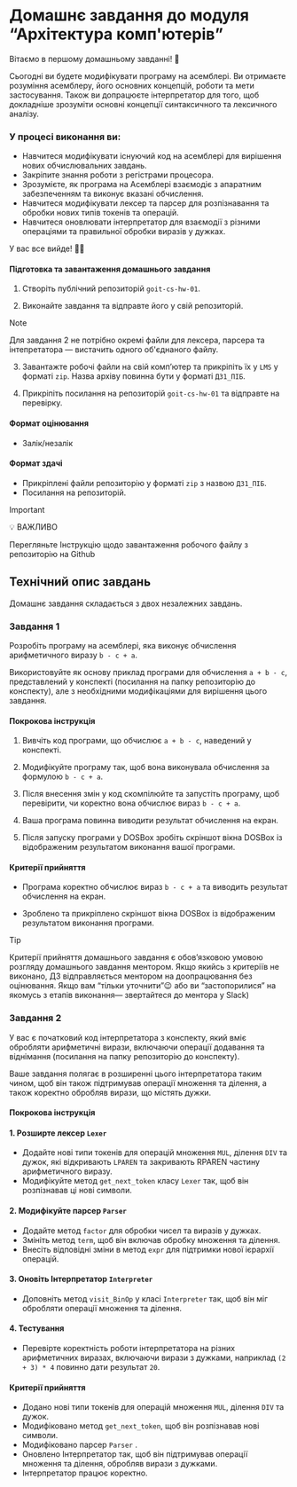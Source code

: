 # Домашнє завдання до модуля “Архітектура комп'ютерів”

Вітаємо в першому домашньому завданні! 🙂

Сьогодні ви будете модифікувати програму на асемблері. Ви отримаєте розуміння асемблеру, його основних концепцій, роботи та мети застосування. Також ви допрацюєте інтерпретатор для того, щоб докладніше зрозуміти основні концепції синтаксичного та лексичного аналізу.

### У процесі виконання ви:

- Навчитеся модифікувати існуючий код на асемблері для вирішення нових обчислювальних завдань.
- Закріпите знання роботи з регістрами процесора.
- Зрозумієте, як програма на Асемблері взаємодіє з апаратним забезпеченням та виконує вказані обчислення.
- Навчитеся модифікувати лексер та парсер для розпізнавання та обробки нових типів токенів та операцій.
- Навчитеся оновлювати інтерпретатор для взаємодії з різними операціями та правильної обробки виразів у дужках.

У вас все вийде! 💪🏼

#### Підготовка та завантаження домашнього завдання

1. Створіть публічний репозиторій `goit-cs-hw-01`.

2. Виконайте завдання та відправте його у свій репозиторій.

> [!NOTE]
>
> Для завдання 2 не потрібно окремі файли для лексера, парсера та інтепретатора — вистачить одного об'єднаного файлу.

3. Завантажте робочі файли на свій комп’ютер та прикріпіть їх у `LMS` у форматі `zip`. Назва архіву повинна бути у форматі `ДЗ1_ПІБ`.

4. Прикріпіть посилання на репозиторій `goit-cs-hw-01` та відправте на перевірку.

#### Формат оцінювання

- Залік/незалік

#### Формат здачі

- Прикріплені файли репозиторію у форматі `zip` з назвою `ДЗ1_ПІБ`.
- Посилання на репозиторій.

> [!IMPORTANT]
>
> 💡 ВАЖЛИВО
>
> Перегляньте Інструкцію щодо завантаження робочого файлу з репозиторію на Github

## Технiчний опис завдань

Домашнє завдання складається з двох незалежних завдань.

### Завдання 1

Розробіть програму на асемблері, яка виконує обчислення арифметичного виразу `b - c + a`.

Використовуйте як основу приклад програми для обчислення `a + b - c`, представлений у конспекті (посилання на папку репозиторію до конспекту), але з необхідними модифікаціями для вирішення цього завдання.

#### Покрокова інструкція

1. Вивчіть код програми, що обчислює `a + b - c`, наведений у конспекті.

2. Модифікуйте програму так, щоб вона виконувала обчислення за формулою `b - c + a`.

3. Після внесення змін у код скомпілюйте та запустіть програму, щоб перевірити, чи коректно вона обчислює вираз `b - c + a`.

4. Ваша програма повинна виводити результат обчислення на екран.

5. Після запуску програми у DOSBox зробіть скріншот вікна DOSBox із відображеним результатом виконання вашої програми.

#### Критерії прийняття

- Програма коректно обчислює вираз `b - c + a` та виводить результат обчислення на екран.

- Зроблено та прикріплено скріншот вікна DOSBox із відображеним результатом виконання програми.

> [!TIP]
>
> Критерії прийняття домашнього завдання є обов’язковою умовою розгляду домашнього завдання ментором. Якщо якийсь з критеріїв не виконано, ДЗ відправляється ментором на доопрацювання без оцінювання.
> Якщо вам “тільки уточнити”😉 або ви “застопорилися” на якомусь з етапів виконання— звертайтеся до ментора у Slack)

### Завдання 2

У вас є початковий код інтерпретатора з конспекту, який вміє обробляти арифметичні вирази, включаючи операції додавання та віднімання (посилання на папку репозиторію до конспекту).

Ваше завдання полягає в розширенні цього інтерпретатора таким чином, щоб він також підтримував операції множення та ділення, а також коректно обробляв вирази, що містять дужки.

#### Покрокова інструкція

#### 1. Розширте лексер `Lexer`

- Додайте нові типи токенів для операцій множення `MUL`, ділення `DIV` та дужок, які відкривають `LPAREN` та закривають RPAREN частину арифметичного виразу.
- Модифікуйте метод `get_next_token` класу `Lexer` так, щоб він розпізнавав ці нові символи.

#### 2. Модифікуйте парсер `Parser`

- Додайте метод `factor` для обробки чисел та виразів у дужках.
- Змініть метод `term`, щоб він включав обробку множення та ділення.
- Внесіть відповідні зміни в метод `expr` для підтримки нової ієрархії операцій.

#### 3. Оновіть Інтерпретатор `Interpreter`

- Доповніть метод `visit_BinOp` у класі `Interpreter` так, щоб він міг обробляти операції множення та ділення.

#### 4. Тестування

- Перевірте коректність роботи інтерпретатора на різних арифметичних виразах, включаючи вирази з дужками, наприклад `(2 + 3) * 4` повинно дати результат `20`.

#### Критерії прийняття

- Додано нові типи токенів для операцій множення `MUL`, ділення `DIV` та дужок.
- Модифіковано метод `get_next_token`, щоб він розпізнавав нові символи.
- Модифіковано парсер `Parser` .
- Оновлено Інтерпретатор так, щоб він підтримував операції множення та ділення, обробляв вирази з дужками.
- Інтерпретатор працює коректно.
